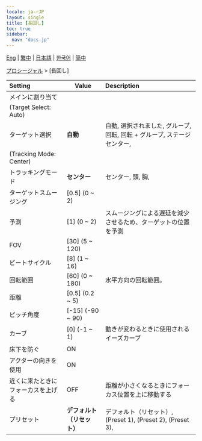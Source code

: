 ```yaml
---
locale: ja-rJP
layout: single
title: [長回し]
toc: true
sidebar:
  nav: "docs-jp"
---
```

[Eng](/dancexr/menu/2025.4/motion/long_take) | [繁中](/tw/dancexr/menu/2025.4/motion/long_take) | [日本語](/jp/dancexr/menu/2025.4/motion/long_take) | [한국어](/kr/dancexr/menu/2025.4/motion/long_take) | [简中](/zh/dancexr/menu/2025.4/motion/long_take)

[プロシージャル](../menu#プロシージャル) > [長回し]



| Setting | Value | Description |
| :--- | --- | :--- |
| メインに割り当て || 
| (Target Select: Auto) || 
| ターゲット選択 | **自動** | 自動, 選択されました, グループ, 回転, 回転 + グループ, ステージセンター,  |
| (Tracking Mode: Center) || 
| トラッキングモード | **センター** | センター, 頭, 胸,  |
| ターゲットスムージング | [0.5] (0 ~ 2) | 
| 予測 | [1] (0 ~ 2) | スムージングによる遅延を減少させるため、ターゲットの位置を予測
| FOV | [30] (5 ~ 120) | 
| ビートサイクル | [8] (1 ~ 16) | 
| 回転範囲 | [60] (0 ~ 180) | 水平方向の回転範囲。
| 距離 | [0.5] (0.2 ~ 5) | 
| ピッチ角度 | [-15] (-90 ~ 90) | 
| カーブ | [0] (-1 ~ 1) | 動きが変わるときに使用されるイーズカーブ
| 床下を防ぐ | ON | 
| アクターの向きを使用 | ON | 
| 近くに来たときにフォーカスを上げる | OFF | 距離が小さくなるときにフォーカス位置を上に移動する
| プリセット | **デフォルト（リセット）** | デフォルト（リセット）, (Preset 1), (Preset 2), (Preset 3),  |
